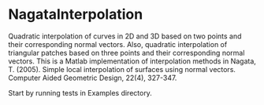# NagataInterpolation

Quadratic interpolation of curves in 2D and 3D based on two points and their corresponding normal vectors. Also, quadratic interpolation of triangular patches based on three points and their corresponding normal vectors. This is a Matlab implementation of interpolation methods in Nagata, T. (2005). Simple local interpolation of surfaces using normal vectors. Computer Aided Geometric Design, 22(4), 327-347.

Start by running tests in Examples directory.
